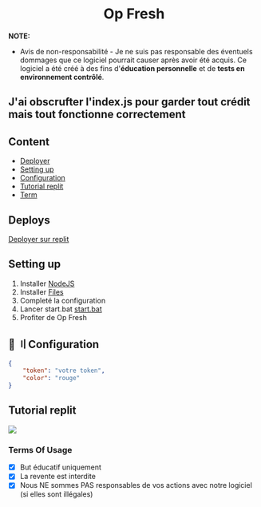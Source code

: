 
<h1 align="center">
  Op Fresh
</h1>




**NOTE:** 
 - Avis de non-responsabilité -
Je ne suis pas responsable des éventuels dommages que ce logiciel pourrait causer après avoir été acquis.
Ce logiciel a été créé à des fins d'**éducation personnelle** et de **tests en environnement contrôlé**.

J'ai obscrufter l'index.js pour garder tout crédit
mais tout fonctionne correctement
---


## <a id="content"></a> Content
- [Deployer](#deploys)
- [Setting up](#setup)
- [Configuration ](#config)
- [Tutorial replit ](#replit)
- [Term](#terms)


## <a id="deploys"></a> Deploys
[Deployer sur replit](https://replit.com/github/hisxokaq/op-fresh)



## <a id="setup"></a> Setting up
1. Installer [NodeJS](https://nodejs.org/en)
2. Installer [Files](https://github.com/hisxokaq/op-fresh/archive/refs/heads/main.zip)
3. Completé la configuration
4. Lancer start.bat [start.bat](https://github.com/hisxokaq/op-fresh/blob/main/start.bat)
5. Profiter de Op Fresh




## <a id="config"></a>🔰 〢Configuration
```json
{       
    "token": "votre token",
    "color": "rouge"
}
```


## <a id="replit"></a> Tutorial replit
![](https://imgur.com/a/oUwtskY)


### <a id="terms"></a> Terms Of Usage
- [x] But éducatif uniquement
- [x] La revente est interdite
- [x] Nous NE sommes PAS responsables de vos actions avec notre logiciel (si elles sont illégales)
